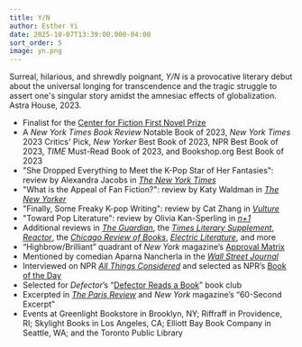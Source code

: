 ```yaml
---
title: Y/N
author: Esther Yi
date: 2025-10-07T13:39:00.000-04:00
sort_order: 5
image: yn.png
---
```

Surreal, hilarious, and shrewdly poignant, *Y/N* is a provocative literary debut about the universal longing for transcendence and the tragic struggle to assert one's singular story amidst the amnesiac effects of globalization. Astra House, 2023.

* Finalist for the [Center for Fiction First Novel Prize](https://centerforfiction.org/interviews/an-interview-with-esther-yi-2023-first-novel-prize-finalist-for-y-n/)
* A *New York Times Book Review* Notable Book of 2023, *New York Times* 2023 Critics' Pick, *New Yorker* Best Book of 2023, NPR Best Book of 2023, *TIME* Must-Read Book of 2023, and Bookshop.org Best Book of 2023
* "She Dropped Everything to Meet the K-Pop Star of Her Fantasies": review by Alexandra Jacobs in *[The New York Times](<>)* 
* "What is the Appeal of Fan Fiction?": review by Katy Waldman in *[The New Yorker](https://www.newyorker.com/books/page-turner/what-is-the-appeal-of-fan-fiction)*
* "Finally, Some Freaky K-pop Writing": review by Cat Zhang in *[Vulture](https://www.vulture.com/article/y-n-esther-yi-book-review-k-pop-fandom.html)*
* "Toward Pop Literature": review by Olivia Kan-Sperling in *[n+1](https://www.nplusonemag.com/online-only/online-only/toward-pop-literature/)*
* Additional reviews in *[The Guardian](<>)*, the *[Times Literary Supplement](https://www.the-tls.com/regular-features/in-brief/yn-esther-yi-book-review-mia-levitin)*, *[Reactor](https://reactormag.com/book-reviews-esther-yi-y-n/)*, the *[Chicago Review of Books](https://chireviewofbooks.com/2023/03/27/y-n/)*, *[Electric Literature](https://electricliterature.com/esther-yi-y-n-fan-fiction-k-pop-star/)*, and more
* “Highbrow/Brilliant” quadrant of *New York* magazine’s [Approval Matrix](https://nymag.com/article/the-approval-matrix-week-of-march-27-2023.html)
* Mentioned by comedian Aparna Nancherla in the *[Wall Street Journal](https://www.wsj.com/arts-culture/books/who-read-what-in-2023-entertainers-and-artists-1a4d242f)*
* Interviewed on NPR *[All Things Considered](https://www.npr.org/2023/03/21/1165092731/the-loneliness-of-the-central-character-in-esther-yis-y-n-is-universal)* and selected as NPR’s [Book of the Day](https://www.npr.org/2023/03/22/1165346313/fandom-acts-as-an-antidote-for-loneliness-in-y-n)
* Selected for *Defector*’s “[Defector Reads a Book](https://defector.com/defector-reads-a-book-is-getting-low-key-parasocial-with-it)” book club
* Excerpted in *[The Paris Review](https://www.theparisreview.org/fiction/7884/moon-esther-yi)* and *New York* magazine’s “60-Second Excerpt”
* Events at Greenlight Bookstore in Brooklyn, NY; Riffraff in Providence, RI; Skylight Books in Los Angeles, CA; Elliott Bay Book Company in Seattle, WA; and the Toronto Public Library

